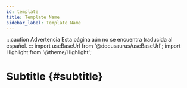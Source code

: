 ```yaml
---
id: template
title: Template Name
sidebar_label: Template Name
---
```


:::caution Advertencia
Esta página aún no se encuentra traducida al español.
:::
import useBaseUrl from '@docusaurus/useBaseUrl'; 
import Highlight from '@theme/Highlight';

# Subtitle {#subtitle}

